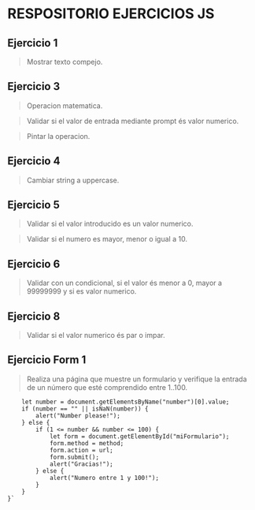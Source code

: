 # RESPOSITORIO EJERCICIOS JS

## Ejercicio 1

> Mostrar texto compejo.

## Ejercicio 3

> Operacion matematica.

> Validar si el valor de entrada mediante prompt és valor numerico.

> Pintar la operacion.

## Ejercicio 4

> Cambiar string a uppercase.

## Ejercicio 5

> Validar si el valor introducido es un valor numerico.

> Validar si el numero es mayor, menor o igual a 10.

## Ejercicio 6

> Validar con un condicional, si el valor és menor a 0, mayor a 99999999 y si es valor numerico.

## Ejercicio 8

> Validar si el valor numerico és par o impar.

## Ejercicio Form 1

> Realiza una página que muestre un formulario y verifique la entrada de un número que esté comprendido entre 1..100.

```function informar(method, url) {
	let number = document.getElementsByName("number")[0].value;
	if (number == "" || isNaN(number)) {
		alert("Number please!");
	} else {
		if (1 <= number && number <= 100) {
			let form = document.getElementById("miFormulario");
			form.method = method;
			form.action = url;
			form.submit();
			alert("Gracias!");
		} else {
			alert("Numero entre 1 y 100!");
		}
	}
}`
```
